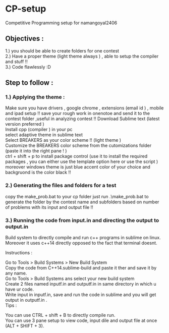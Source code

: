 # CP-setup
Competitive Programming setup for namangoyal2406  
## Objectives :   
1.) you should be able to create folders for one contest    
2.) Have a proper theme (light theme always ) , able to setup the compiler and stuff !!   
3.) Code flawlessly :D   
## Step to follow  :  
### 1.) Applying the theme   : 
Make sure you have drivers , google chrome , extensions (email id )  , mobile and ipad setup !! 
save your rough work in onenotoe and send it to the contest folder  ,useful in analyzing contest !! 
Download Sublime text (latest version preferred )  
Install cpp (compiler ) in your pc  
select adaptive theme in sublime text  
Select BREAKERS as your color scheme !! (light theme )  
Customize the BREAKERS color scheme from the cutomizations folder  (paste it into the right pane ! )  
ctrl  + shift  + p to install package control (use it to install the required packages  , you can either use the template option here or use the script )   
moreover windows theme is just blue accent color of your choice and backgruond is the color black !!   

### 2.) Generating the files and folders for a test   
copy the make_prob.bat to your cp folder 
just run .\make_prob.bat to generate the folder by the contest name and subfolders based on number of problems with its input and output file !! 
 
### 3.) Running the code from input.in and directing the output to output.in  
Build system to directly compile and run c++ programs in sublime on linux. Moreover it uses c++14 directly opposed to the fact that terminal doesnt.  

Instructions :  

Go to Tools > Build Systems > New Build System  
Copy the code from C++14.sublime-build and paste it ther and save it by any name.    
Go to Tools > Build Systems ans select your new build system     
Create 2 files named inputf.in and outputf.in in same directory in which u have ur code.        
Write input in inputf.in, save and run the code in sublime and you will get output in outputf.in .      
Tips :  

You can use CTRL + shift + B to directly compile run.  
You can use 3 pane setup to view code, input dile and output file at once (ALT + SHIFT + 3).  

